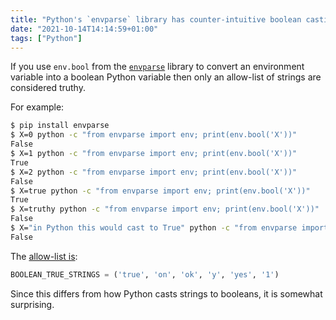 ```yaml
---
title: "Python's `envparse` library has counter-intuitive boolean casting"
date: "2021-10-14T14:14:59+01:00"
tags: ["Python"]
---
```


If you use `env.bool` from the [`envparse`](https://github.com/rconradharris/envparse) library to convert an
environment variable into a boolean Python variable then only an allow-list of strings are considered truthy.

For example:

```sh
$ pip install envparse
$ X=0 python -c "from envparse import env; print(env.bool('X'))"
False
$ X=1 python -c "from envparse import env; print(env.bool('X'))"
True
$ X=2 python -c "from envparse import env; print(env.bool('X'))"
False
$ X=true python -c "from envparse import env; print(env.bool('X'))"
True
$ X=truthy python -c "from envparse import env; print(env.bool('X'))"
False
$ X="in Python this would cast to True" python -c "from envparse import env; print(env.bool('X'))"
False
```

The [allow-list is](https://github.com/rconradharris/envparse/blob/e67e70307af19d925e194b2a163e0608dae7eb55/envparse.py#L54):

```py
BOOLEAN_TRUE_STRINGS = ('true', 'on', 'ok', 'y', 'yes', '1')
```

Since this differs from how Python casts strings to booleans, it is somewhat
surprising.





